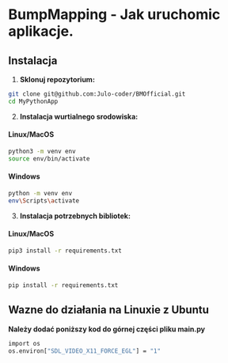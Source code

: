 # BumpMapping - Jak uruchomic aplikacje.

## Instalacja

1. **Sklonuj repozytorium:**

```bash
git clone git@github.com:Julo-coder/BMOfficial.git
cd MyPythonApp
```

2. **Instalacja wurtialnego srodowiska:**
#### Linux/MacOS
```bash
python3 -m venv env
source env/bin/activate
```

#### Windows
```bash
python -m venv env
env\Scripts\activate
```

3. **Instalacja potrzebnych bibliotek:**
#### Linux/MacOS
```bash
pip3 install -r requirements.txt
```

#### Windows
```bash
pip install -r requirements.txt
```
## Wazne do działania na Linuxie z Ubuntu
**Należy dodać poniższy kod do górnej części pliku main.py**
```bash
import os
os.environ["SDL_VIDEO_X11_FORCE_EGL"] = "1"
```
